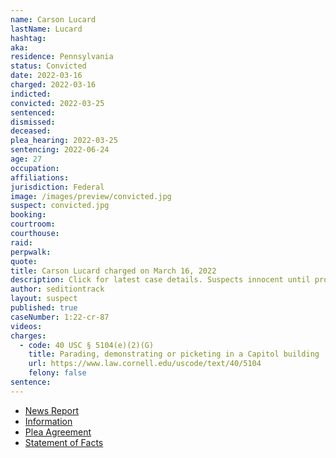 ```yaml
---
name: Carson Lucard
lastName: Lucard
hashtag:
aka:
residence: Pennsylvania
status: Convicted
date: 2022-03-16
charged: 2022-03-16
indicted:
convicted: 2022-03-25
sentenced:
dismissed:
deceased:
plea_hearing: 2022-03-25
sentencing: 2022-06-24
age: 27
occupation:
affiliations:
jurisdiction: Federal
image: /images/preview/convicted.jpg
suspect: convicted.jpg
booking:
courtroom:
courthouse:
raid:
perpwalk:
quote:
title: Carson Lucard charged on March 16, 2022
description: Click for latest case details. Suspects innocent until proven guilty.
author: seditiontrack
layout: suspect
published: true
caseNumber: 1:22-cr-87
videos:
charges:
  - code: 40 USC § 5104(e)(2)(G)
    title: Parading, demonstrating or picketing in a Capitol building
    url: https://www.law.cornell.edu/uscode/text/40/5104
    felony: false
sentence:
---
```


- [News Report](https://lawandcrime.com/u-s-capitol-breach/man-previously-identified-only-as-a-big-trump-guy-by-convicted-friend-pleads-guilty-to-jan-6-misdemeanor/)
- [Information](https://www.justice.gov/usao-dc/case-multi-defendant/file/1487166/download)
- [Plea Agreement](https://www.justice.gov/usao-dc/case-multi-defendant/file/1487171/download)
- [Statement of Facts](https://www.justice.gov/usao-dc/case-multi-defendant/file/1487176/download)
